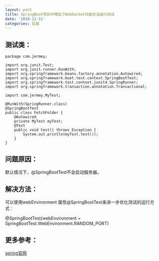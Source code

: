 ```yaml
---
layout: post
title: SpringBoot项目中增加了WebSocket功能无法运行测试
date: '2018-12-11'
categories: 后端
---
```


## 测试类：

```
package com.jermey;

import org.junit.Test;
import org.junit.runner.RunWith;
import org.springframework.beans.factory.annotation.Autowired;
import org.springframework.boot.test.context.SpringBootTest;
import org.springframework.test.context.junit4.SpringRunner;
import org.springframework.transaction.annotation.Transactional;

import com.jermey.MyTest;

@RunWith(SpringRunner.class)
@SpringBootTest
public class FetchFolder {
	@Autowired
	private MyTest myTest;
	@Test
	public void test() throws Exception {
        System.out.println(myTest.test());
	}
}
```

## 问题原因：

默认情况下，@SpringBootTest不会启动服务器。

## 解决方法：

可以使用webEnvironment 属性@SpringBootTest来进一步优化测试的运行方式：

@SpringBootTest(webEnvironment = SpringBootTest.WebEnvironment.RANDOM_PORT)

## 更多参考：

[spring官网](https://spring.io/guides/gs/testing-web/)
